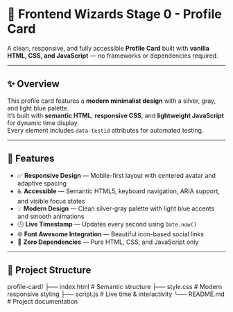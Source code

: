 # 🎯 Frontend Wizards Stage 0 - Profile Card

A clean, responsive, and fully accessible **Profile Card** built with **vanilla HTML, CSS, and JavaScript** — no frameworks or dependencies required.

---

## ✨ Overview

This profile card features a **modern minimalist design** with a silver, gray, and light blue palette.  
It’s built with **semantic HTML**, **responsive CSS**, and **lightweight JavaScript** for dynamic time display.  
Every element includes `data-testid` attributes for automated testing.

---

## 🚀 Features

- ✅ **Responsive Design** — Mobile-first layout with centered avatar and adaptive spacing  
- ♿ **Accessible** — Semantic HTML5, keyboard navigation, ARIA support, and visible focus states  
- 💡 **Modern Design** — Clean silver-gray palette with light blue accents and smooth animations  
- 🕒 **Live Timestamp** — Updates every second using `Date.now()`  
- 🌐 **Font Awesome Integration** — Beautiful icon-based social links  
- 🧱 **Zero Dependencies** — Pure HTML, CSS, and JavaScript only  

---

## 🧩 Project Structure

profile-card/
├── index.html # Semantic structure
├── style.css # Modern responsive styling
├── script.js # Live time & interactivity
└── README.md # Project documentation
